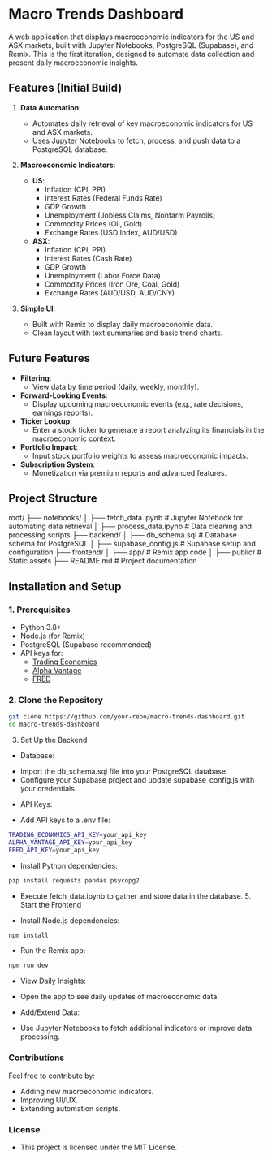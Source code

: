 # Macro Trends Dashboard

A web application that displays macroeconomic indicators for the US and ASX markets, built with Jupyter Notebooks, PostgreSQL (Supabase), and Remix. This is the first iteration, designed to automate data collection and present daily macroeconomic insights.

## Features (Initial Build)

1. **Data Automation**:

    - Automates daily retrieval of key macroeconomic indicators for US and ASX markets.
    - Uses Jupyter Notebooks to fetch, process, and push data to a PostgreSQL database.

2. **Macroeconomic Indicators**:

    - **US**:
        - Inflation (CPI, PPI)
        - Interest Rates (Federal Funds Rate)
        - GDP Growth
        - Unemployment (Jobless Claims, Nonfarm Payrolls)
        - Commodity Prices (Oil, Gold)
        - Exchange Rates (USD Index, AUD/USD)
    - **ASX**:
        - Inflation (CPI, PPI)
        - Interest Rates (Cash Rate)
        - GDP Growth
        - Unemployment (Labor Force Data)
        - Commodity Prices (Iron Ore, Coal, Gold)
        - Exchange Rates (AUD/USD, AUD/CNY)

3. **Simple UI**:
    - Built with Remix to display daily macroeconomic data.
    - Clean layout with text summaries and basic trend charts.

## Future Features

-   **Filtering**:
    -   View data by time period (daily, weekly, monthly).
-   **Forward-Looking Events**:
    -   Display upcoming macroeconomic events (e.g., rate decisions, earnings reports).
-   **Ticker Lookup**:
    -   Enter a stock ticker to generate a report analyzing its financials in the macroeconomic context.
-   **Portfolio Impact**:
    -   Input stock portfolio weights to assess macroeconomic impacts.
-   **Subscription System**:
    -   Monetization via premium reports and advanced features.

## Project Structure

root/
├── notebooks/
│
├── fetch_data.ipynb # Jupyter Notebook for automating data retrieval
│
├── process_data.ipynb # Data cleaning and processing scripts
├── backend/
│
├── db_schema.sql # Database schema for PostgreSQL
│
├── supabase_config.js # Supabase setup and configuration
├── frontend/
│
├── app/ # Remix app code
│
├── public/ # Static assets
├── README.md # Project documentation

## Installation and Setup

### 1. Prerequisites

-   Python 3.8+
-   Node.js (for Remix)
-   PostgreSQL (Supabase recommended)
-   API keys for:
    -   [Trading Economics](https://tradingeconomics.com/)
    -   [Alpha Vantage](https://www.alphavantage.co/)
    -   [FRED](https://fred.stlouisfed.org/)

### 2. Clone the Repository

```bash
git clone https://github.com/your-repo/macro-trends-dashboard.git
cd macro-trends-dashboard
```

3. Set Up the Backend

-   Database:

*   Import the db_schema.sql file into your PostgreSQL database.
*   Configure your Supabase project and update supabase_config.js with your credentials.

-   API Keys:

*   Add API keys to a .env file:

```bash
TRADING_ECONOMICS_API_KEY=your_api_key
ALPHA_VANTAGE_API_KEY=your_api_key
FRED_API_KEY=your_api_key
```

-   Install Python dependencies:

```bash
pip install requests pandas psycopg2
```

-   Execute fetch_data.ipynb to gather and store data in the database. 5. Start the Frontend

*   Install Node.js dependencies:

```bash
npm install
```

-   Run the Remix app:

```bash
npm run dev
```

-   View Daily Insights:

*   Open the app to see daily updates of macroeconomic data.

-   Add/Extend Data:

*   Use Jupyter Notebooks to fetch additional indicators or improve data processing.

### Contributions

Feel free to contribute by:

-   Adding new macroeconomic indicators.
-   Improving UI/UX.
-   Extending automation scripts.

### License

-   This project is licensed under the MIT License.

